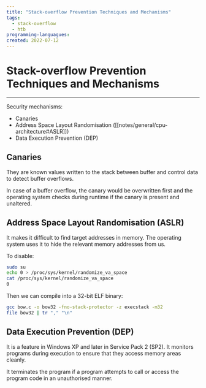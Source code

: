 ```yaml
---
title: "Stack-overflow Prevention Techniques and Mechanisms"
tags:
  - stack-overflow
  - htb
programming-languagues:
created: 2022-07-12
---
```

# Stack-overflow Prevention Techniques and Mechanisms
---
Security mechanisms:

- Canaries
- Address Space Layout Randomisation ([[notes/general/cpu-architecture#ASLR]])
- Data Execution Prevention (DEP)

## Canaries
They are known values written to the stack between buffer and control data to detect buffer overflows.

In case of a buffer overflow, the canary would be overwritten first and the operating system checks during runtime if the canary is present and unaltered.

## Address Space Layout Randomisation (ASLR)
It makes it difficult to find target addresses in memory. The operating system uses it to hide the relevant memory addresses from us.

To disable:

```bash
sudo su
echo 0 > /proc/sys/kernel/randomize_va_space
cat /proc/sys/kernel/randomize_va_space
0
```

Then we can compile into a 32-bit ELF binary:

```bash
gcc bow.c -o bow32 -fno-stack-protector -z execstack -m32
file bow32 | tr "," "\n"
```

## Data Execution Prevention (DEP)
It is a feature in Windows XP and later in Service Pack 2 (SP2). It monitors programs during execution to ensure that they access memory areas cleanly.

It terminates the program if a program attempts to call or access the program code in an unauthorised manner.